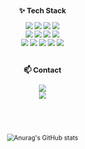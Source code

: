 <h3 align="center">✨ Tech Stack</h3>
<div align="center">
  <img src="https://img.shields.io/badge/Java-007396?style=flat&logo=Java&logoColor=white">
  <img src="https://img.shields.io/badge/Spring-6DB33F?style=flat&logo=Spring&logoColor=white"/>
  <img src="https://img.shields.io/badge/Spring boot-6DB33F?style=flat&logo=Springboot&logoColor=white"/>
  <img src="https://img.shields.io/badge/Spring Security-6DB33F?style=flat&logo=springsecurity&logoColor=white">
</div>
<div align="center">
  <img src="https://img.shields.io/badge/Git-F05032?style=flat&logo=Git&logoColor=white">
  <img src="https://img.shields.io/badge/JavaScript-F7DF1E?style=flat&logo=JavaScript&logoColor=white">
  <img src="https://img.shields.io/badge/MySQL-4479A1?style=flat&logo=MySQL&logoColor=white">
  <img src="https://img.shields.io/badge/PostgreSQL-4169E1?style=flat&logo=MySQL&logoColor=white"></br>
</div>
<div align="center">
  <img src="https://img.shields.io/badge/Kafka-231F20?style=flat&logo=apachekafka&logoColor=white">
  <img src="https://img.shields.io/badge/Redis-DC382D?style=flat&logo=redis&logoColor=white">
  <img src="https://img.shields.io/badge/AWS EC2-FF9900?style=flat&logo=amazonec2&logoColor=white">
  <img src="https://img.shields.io/badge/AWS RDS-527FFF?style=flat&logo=amazonrds&logoColor=white">
  <img src="https://img.shields.io/badge/AWS S3-569A31?style=flat&logo=amazons3&logoColor=white">
</div>
<br>

<h3 align="center">📫 Contact</h3>
<div align="center">
  <a href="https://kimtahwn.tistory.com/" target="_blank">
    <img src="https://img.shields.io/badge/Tistory-333333?style=for-the-badge&logo=tistory&logoColor=white" /> 
  </a>
  <br>
  <a href="mailto:kimtahwn@naver.com">
    <img
      src="https://img.shields.io/badge/kimtahwn@naver.com-D14836?style=for-the-badge&logo=naver&logoColor=white"/>
  </a>
</div>

<br><br><br>

<div align="center">

![Anurag's GitHub stats](https://github-readme-stats.vercel.app/api?username=TaeHoon0&show_icons=true&theme=vue)

</div>
